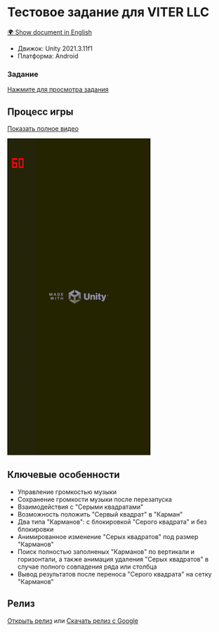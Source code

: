 # Тестовое задание для VITER LLC
[🌍 Show document in English](README.md)
- Движок: Unity 2021.3.11f1
- Платформа: Android
### Задание
[Нажмите для просмотра задания](https://view.officeapps.live.com/op/view.aspx?src=https://github.com/VyacheslavPridchin/VITER.TestApp/blob/main/Media/Task_Unity_v2.docx?raw=true)
## Процесс игры
[Показать полное видео](https://drive.google.com/file/d/1GFlTJvdsJaSnFhpWDKBIYr5-DzZkT0vP/view?usp=sharing)

![alt text](https://github.com/VyacheslavPridchin/VITER.TestApp/blob/129dd6066141ac564d878893f4a99d665c769ca7/Media/VITER-AppVideo.gif)
## Ключевые особенности
- Управление громкостью музыки
- Сохранение громкости музыки после перезапуска
- Взаимодействия с "Серыми квадратами"
- Возможность положить "Сервый квадрат" в "Карман"
- Два типа "Карманов": с блокировкой "Серого квадрата" и без блокировки
- Анимированное изменение "Серых квадратов" под размер "Карманов"
- Поиск полностью заполненых "Карманов" по вертикали и горизонтали, а также анимация удаления "Серых квадратов" в случае полного совпадения ряда или столбца
- Вывод результатов после переноса "Серого квадрата" на сетку "Карманов"
## Релиз
[Открыть релиз](https://github.com/VyacheslavPridchin/VITER.TestApp/releases) или [Скачать релиз с Google](https://drive.google.com/file/d/1GcXUx-ODoZoI7HbNnPxFMP_gzHPAu_ZV/view?usp=sharing)
